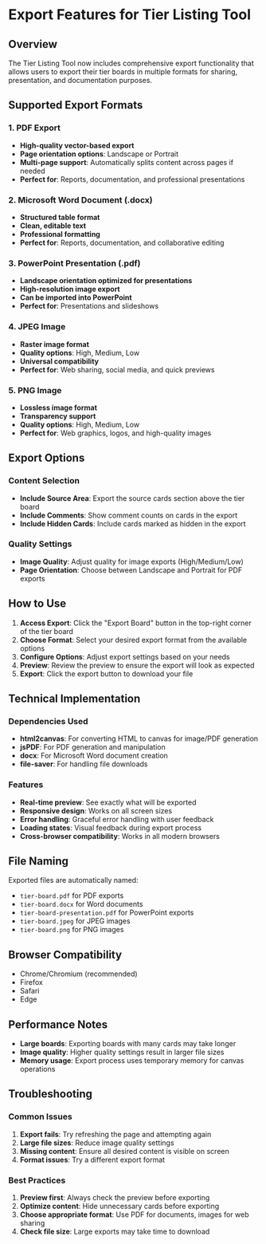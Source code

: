 # Export Features for Tier Listing Tool

## Overview
The Tier Listing Tool now includes comprehensive export functionality that allows users to export their tier boards in multiple formats for sharing, presentation, and documentation purposes.

## Supported Export Formats

### 1. PDF Export
- **High-quality vector-based export**
- **Page orientation options**: Landscape or Portrait
- **Multi-page support**: Automatically splits content across pages if needed
- **Perfect for**: Reports, documentation, and professional presentations

### 2. Microsoft Word Document (.docx)
- **Structured table format**
- **Clean, editable text**
- **Professional formatting**
- **Perfect for**: Reports, documentation, and collaborative editing

### 3. PowerPoint Presentation (.pdf)
- **Landscape orientation optimized for presentations**
- **High-resolution image export**
- **Can be imported into PowerPoint**
- **Perfect for**: Presentations and slideshows

### 4. JPEG Image
- **Raster image format**
- **Quality options**: High, Medium, Low
- **Universal compatibility**
- **Perfect for**: Web sharing, social media, and quick previews

### 5. PNG Image
- **Lossless image format**
- **Transparency support**
- **Quality options**: High, Medium, Low
- **Perfect for**: Web graphics, logos, and high-quality images

## Export Options

### Content Selection
- **Include Source Area**: Export the source cards section above the tier board
- **Include Comments**: Show comment counts on cards in the export
- **Include Hidden Cards**: Include cards marked as hidden in the export

### Quality Settings
- **Image Quality**: Adjust quality for image exports (High/Medium/Low)
- **Page Orientation**: Choose between Landscape and Portrait for PDF exports

## How to Use

1. **Access Export**: Click the "Export Board" button in the top-right corner of the tier board
2. **Choose Format**: Select your desired export format from the available options
3. **Configure Options**: Adjust export settings based on your needs
4. **Preview**: Review the preview to ensure the export will look as expected
5. **Export**: Click the export button to download your file

## Technical Implementation

### Dependencies Used
- **html2canvas**: For converting HTML to canvas for image/PDF generation
- **jsPDF**: For PDF generation and manipulation
- **docx**: For Microsoft Word document creation
- **file-saver**: For handling file downloads

### Features
- **Real-time preview**: See exactly what will be exported
- **Responsive design**: Works on all screen sizes
- **Error handling**: Graceful error handling with user feedback
- **Loading states**: Visual feedback during export process
- **Cross-browser compatibility**: Works in all modern browsers

## File Naming
Exported files are automatically named:
- `tier-board.pdf` for PDF exports
- `tier-board.docx` for Word documents
- `tier-board-presentation.pdf` for PowerPoint exports
- `tier-board.jpeg` for JPEG images
- `tier-board.png` for PNG images

## Browser Compatibility
- Chrome/Chromium (recommended)
- Firefox
- Safari
- Edge

## Performance Notes
- **Large boards**: Exporting boards with many cards may take longer
- **Image quality**: Higher quality settings result in larger file sizes
- **Memory usage**: Export process uses temporary memory for canvas operations

## Troubleshooting

### Common Issues
1. **Export fails**: Try refreshing the page and attempting again
2. **Large file sizes**: Reduce image quality settings
3. **Missing content**: Ensure all desired content is visible on screen
4. **Format issues**: Try a different export format

### Best Practices
1. **Preview first**: Always check the preview before exporting
2. **Optimize content**: Hide unnecessary cards before exporting
3. **Choose appropriate format**: Use PDF for documents, images for web sharing
4. **Check file size**: Large exports may take time to download 